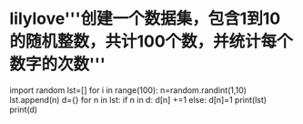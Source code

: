 # lilylove'''创建一个数据集，包含1到10的随机整数，共计100个数，并统计每个数字的次数'''

import random
lst=[]
for i in range(100):
    n=random.randint(1,10)
    lst.append(n)
d={}
for n in lst:
    if n in d:
        d[n] +=1
    else:
        d[n]=1
print(lst)
print(d)
